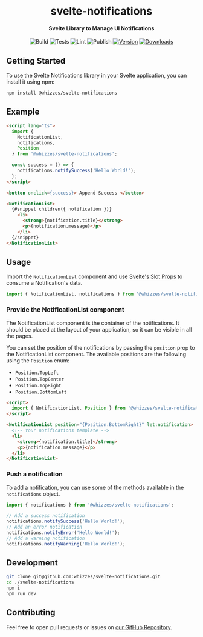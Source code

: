 <div>
  <h1 align="center">svelte-notifications</h1>
  <h4 align="center">
    Svelte Library to Manage UI Notifications
  </h4>
</div>

<div align="center">

![Build](https://github.com/whizzes/svelte-notifications/workflows/build/badge.svg)
![Tests](https://github.com/whizzes/svelte-notifications/workflows/test/badge.svg)
![Lint](https://github.com/whizzes/svelte-notifications/workflows/lint/badge.svg)
![Publish](https://github.com/whizzes/svelte-notifications/workflows/publish/badge.svg)
[![Version](https://img.shields.io/npm/v/@whizzes/svelte-notifications.svg?style=flat)](https://www.npmjs.com/package/@whizzes/svelte-notifications)
[![Downloads](https://img.shields.io/npm/dm/@whizzes/svelte-notifications.svg?style=flat)](https://www.npmjs.com/package/@whizzes/svelte-notifications)

</div>

## Getting Started

To use the Svelte Notifications library in your Svelte application, you can install it using npm:

```bash
npm install @whizzes/svelte-notifications
```

## Example

```html
<script lang="ts">
  import {
    NotificationList,
    notifications,
    Position
  } from '@whizzes/svelte-notifications';

  const success = () => {
    notifications.notifySuccess('Hello World!');
  };
</script>

<button onclick={success}> Append Success </button>

<NotificationList>
  {#snippet children({ notification })}
    <li>
      <strong>{notification.title}</strong>
      <p>{notification.message}</p>
    </li>
  {/snippet}
</NotificationList>
```

## Usage

Import the `NotificationList` component and use [Svelte's Slot Props](https://svelte.dev/tutorial/slot-props) to
consume a Notification's data.

```javascript
import { NotificationList, notifications } from '@whizzes/svelte-notifications';
```

### Provide the NotificationList component

The NotificationList component is the container of the notifications. It should be placed at the layout of your application, so it can be visible in all the pages.

You can set the position of the notifications by passing the `position` prop to the NotificationList component. The available positions are the following using the `Position` enum:

- `Position.TopLeft`
- `Position.TopCenter`
- `Position.TopRight`
- `Position.BottomLeft`

```html
<script>
  import { NotificationList, Position } from '@whizzes/svelte-notifications';
</script>

<NotificationList position="{Position.BottomRight}" let:notification>
  <!-- Your notifications template -->
  <li>
    <strong>{notification.title}</strong>
    <p>{notification.message}</p>
  </li>
</NotificationList>
```

### Push a notification

To add a notification, you can use some of the methods available in the `notifications` object.

```javascript
import { notifications } from '@whizzes/svelte-notifications';

// Add a success notification
notifications.notifySuccess('Hello World!');
// Add an error notification
notifications.notifyError('Hello World!');
// Add a warning notification
notifications.notifyWarning('Hello World!');
```

## Development

```bash
git clone git@github.com:whizzes/svelte-notifications.git
cd ./svelte-notifications
npm i
npm run dev
```

## Contributing

Feel free to open pull requests or issues on [our GitHub Repository][1].

[1]: https://github.com/whizzes/svelte-notifications
